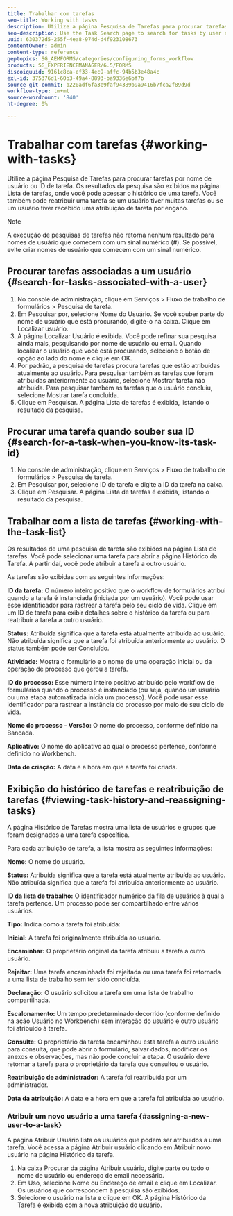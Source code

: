 ```yaml
---
title: Trabalhar com tarefas
seo-title: Working with tasks
description: Utilize a página Pesquisa de Tarefas para procurar tarefas por nome de usuário ou ID de tarefa. Saiba mais sobre como trabalhar com tarefas.
seo-description: Use the Task Search page to search for tasks by user name or task ID. Learn more about working with tasks.
uuid: 630372d5-255f-4ea8-974d-d4f923108673
contentOwner: admin
content-type: reference
geptopics: SG_AEMFORMS/categories/configuring_forms_workflow
products: SG_EXPERIENCEMANAGER/6.5/FORMS
discoiquuid: 9161c8ca-ef33-4ec9-affc-94b5b3e48a4c
exl-id: 375376d1-60b3-49a4-8893-ba9336e6bf7b
source-git-commit: b220adf6fa3e9faf94389b9a9416b7fca2f89d9d
workflow-type: tm+mt
source-wordcount: '840'
ht-degree: 0%

---
```


# Trabalhar com tarefas {#working-with-tasks}

Utilize a página Pesquisa de Tarefas para procurar tarefas por nome de usuário ou ID de tarefa. Os resultados da pesquisa são exibidos na página Lista de tarefas, onde você pode acessar o histórico de uma tarefa. Você também pode reatribuir uma tarefa se um usuário tiver muitas tarefas ou se um usuário tiver recebido uma atribuição de tarefa por engano.

>[!NOTE]
>
>A execução de pesquisas de tarefas não retorna nenhum resultado para nomes de usuário que comecem com um sinal numérico (#). Se possível, evite criar nomes de usuário que comecem com um sinal numérico.

## Procurar tarefas associadas a um usuário {#search-for-tasks-associated-with-a-user}

1. No console de administração, clique em Serviços > Fluxo de trabalho de formulários > Pesquisa de tarefa.
1. Em Pesquisar por, selecione Nome do Usuário. Se você souber parte do nome de usuário que está procurando, digite-o na caixa. Clique em Localizar usuário.
1. A página Localizar Usuário é exibida. Você pode refinar sua pesquisa ainda mais, pesquisando por nome de usuário ou email. Quando localizar o usuário que você está procurando, selecione o botão de opção ao lado do nome e clique em OK.
1. Por padrão, a pesquisa de tarefas procura tarefas que estão atribuídas atualmente ao usuário. Para pesquisar também as tarefas que foram atribuídas anteriormente ao usuário, selecione Mostrar tarefa não atribuída. Para pesquisar também as tarefas que o usuário concluiu, selecione Mostrar tarefa concluída.
1. Clique em Pesquisar. A página Lista de tarefas é exibida, listando o resultado da pesquisa.

## Procurar uma tarefa quando souber sua ID {#search-for-a-task-when-you-know-its-task-id}

1. No console de administração, clique em Serviços > Fluxo de trabalho de formulários > Pesquisa de tarefa.
1. Em Pesquisar por, selecione ID de tarefa e digite a ID da tarefa na caixa.
1. Clique em Pesquisar. A página Lista de tarefas é exibida, listando o resultado da pesquisa.

## Trabalhar com a lista de tarefas {#working-with-the-task-list}

Os resultados de uma pesquisa de tarefa são exibidos na página Lista de tarefas. Você pode selecionar uma tarefa para abrir a página Histórico da Tarefa. A partir daí, você pode atribuir a tarefa a outro usuário.

As tarefas são exibidas com as seguintes informações:

**ID da tarefa:** O número inteiro positivo que o workflow de formulários atribui quando a tarefa é instanciada (iniciada por um usuário). Você pode usar esse identificador para rastrear a tarefa pelo seu ciclo de vida. Clique em um ID de tarefa para exibir detalhes sobre o histórico da tarefa ou para reatribuir a tarefa a outro usuário.

**Status:** Atribuída significa que a tarefa está atualmente atribuída ao usuário. Não atribuída significa que a tarefa foi atribuída anteriormente ao usuário. O status também pode ser Concluído.

**Atividade:** Mostra o formulário e o nome de uma operação inicial ou da operação de processo que gerou a tarefa.

**ID do processo:** Esse número inteiro positivo atribuído pelo workflow de formulários quando o processo é instanciado (ou seja, quando um usuário ou uma etapa automatizada inicia um processo). Você pode usar esse identificador para rastrear a instância do processo por meio de seu ciclo de vida.

**Nome do processo - Versão:** O nome do processo, conforme definido na Bancada.

**Aplicativo:** O nome do aplicativo ao qual o processo pertence, conforme definido no Workbench.

**Data de criação:** A data e a hora em que a tarefa foi criada.

## Exibição do histórico de tarefas e reatribuição de tarefas {#viewing-task-history-and-reassigning-tasks}

A página Histórico de Tarefas mostra uma lista de usuários e grupos que foram designados a uma tarefa específica.

Para cada atribuição de tarefa, a lista mostra as seguintes informações:

**Nome:** O nome do usuário.

**Status:** Atribuída significa que a tarefa está atualmente atribuída ao usuário. Não atribuída significa que a tarefa foi atribuída anteriormente ao usuário.

**ID da lista de trabalho:** O identificador numérico da fila de usuários à qual a tarefa pertence. Um processo pode ser compartilhado entre vários usuários.

**Tipo:** Indica como a tarefa foi atribuída:

**Inicial:** A tarefa foi originalmente atribuída ao usuário.

**Encaminhar:** O proprietário original da tarefa atribuiu a tarefa a outro usuário.

**Rejeitar:** Uma tarefa encaminhada foi rejeitada ou uma tarefa foi retornada a uma lista de trabalho sem ter sido concluída.

**Declaração:** O usuário solicitou a tarefa em uma lista de trabalho compartilhada.

**Escalonamento:** Um tempo predeterminado decorrido (conforme definido na ação Usuário no Workbench) sem interação do usuário e outro usuário foi atribuído à tarefa.

**Consulte:** O proprietário da tarefa encaminhou esta tarefa a outro usuário para consulta, que pode abrir o formulário, salvar dados, modificar os anexos e observações, mas não pode concluir a etapa. O usuário deve retornar a tarefa para o proprietário da tarefa que consultou o usuário.

**Reatribuição de administrador:** A tarefa foi reatribuída por um administrador.

**Data da atribuição:** A data e a hora em que a tarefa foi atribuída ao usuário.

### Atribuir um novo usuário a uma tarefa {#assigning-a-new-user-to-a-task}

A página Atribuir Usuário lista os usuários que podem ser atribuídos a uma tarefa. Você acessa a página Atribuir usuário clicando em Atribuir novo usuário na página Histórico da tarefa.

1. Na caixa Procurar da página Atribuir usuário, digite parte ou todo o nome de usuário ou endereço de email necessário.
1. Em Uso, selecione Nome ou Endereço de email e clique em Localizar. Os usuários que correspondem à pesquisa são exibidos.
1. Selecione o usuário na lista e clique em OK. A página Histórico da Tarefa é exibida com a nova atribuição do usuário.
